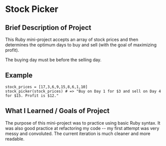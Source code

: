 # Stock Picker

## Brief Description of Project
This Ruby mini-project accepts an array of stock prices and then determines the optimum days to buy and sell (with the goal of maximizing profit).

The buying day must be before the selling day.

## Example

```
stock_prices = [17,3,6,9,15,8,6,1,10]
stock_picker(stock_prices) # => "Buy on Day 1 for $3 and sell on Day 4 for $15. Profit is $12."

```

## What I Learned / Goals of Project

The purpose of this mini-project was to practice using basic Ruby syntax. It was also good practice at refactoring my code -- my first attempt was very messy and convoluted. The current iteration is much cleaner and more readable.
